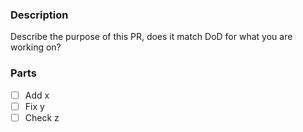 ### Description

Describe the purpose of this PR, does it match DoD for what you are working on?

### Parts

- [ ] Add x
- [ ] Fix y
- [ ] Check z
